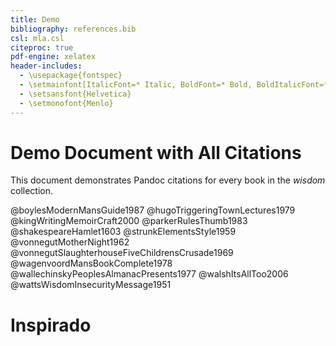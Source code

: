 ```yaml
---
title: Demo
bibliography: references.bib
csl: mla.csl
citeproc: true
pdf-engine: xelatex
header-includes:
  - \usepackage{fontspec}
  - \setmainfont[ItalicFont=* Italic, BoldFont=* Bold, BoldItalicFont=* Bold Italic]{Equity A}
  - \setsansfont{Helvetica}
  - \setmonofont{Menlo}
---
```



# Demo Document with All Citations

This document demonstrates Pandoc citations for every book in the *wisdom* collection.


@boylesModernMansGuide1987
@hugoTriggeringTownLectures1979
@kingWritingMemoirCraft2000
@parkerRulesThumb1983
@shakespeareHamlet1603
@strunkElementsStyle1959
@vonnegutMotherNight1962
@vonnegutSlaughterhouseFiveChildrensCrusade1969
@wagenvoordMansBookComplete1978
@wallechinskyPeoplesAlmanacPresents1977
@walshItsAllToo2006
@wattsWisdomInsecurityMessage1951

# Inspirado